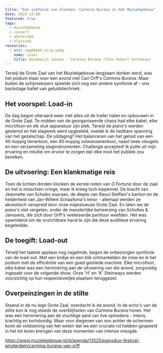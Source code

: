 ```yaml
---
title: "Een symfonie van klanken: Carmina Burana in het Muziekgebouw"
date: 2023-12-08
featured: true
tags:
  - muziekgebouw
  - concert
  - amsterdam
  - klassiek
resources:
  - src: img68449_orig.webp
    name: cover
    title: Boudewijn Jansen - Carmina Burana (foto Robert Verhoeve)
---
```


Terwijl de Grote Zaal van het Muziekgebouw langzaam donker werd, was het podium klaar voor een avond met Carl Orff's _Carmina Burana_. Maar buiten de schijnwerpers speelde zich nog een andere symfonie af - ons backstage ballet van geluidstechniek.
<!--more-->

## Het voorspel: Load-in

De dag begon uiteraard weer met alles uit de trailer halen en opbouwen in de Grote Zaal. Te midden van de georganiseerde chaos had elke kabel, elke microfoon en elk stuk apparatuur zijn plek. Terwijl de piano's werden gestemd en het slagwerk werd opgesteld, voelde ik de tastbare spanning van het gezelschap. De uitdaging? Het balanceren van het geluid van een 40-koppig tienerkoor, een 40-koppig volwassenenkoor, naast twee vleugels en een verzameling slaginstrumenten. Challenge accepted! Ik putte uit mijn ervaring en intuïtie om ervoor te zorgen dat elke noot het publiek zou bereiken.

## De uitvoering: Een klankmatige reis

Toen de lichten dimden klonken de eerste noten van _O Fortuna_ door de zaal en het is misschien cringe, maar ik kreeg toch kippenvel. De kracht van Jeannette van Schaiks sopraan, de diepte van Raoul Steffani's bariton en de helderheid van Jan-Willem Schaafsma's tenor - allemaal werden ze akoestisch verspreid door onze majestueuze Grote Zaal. En laten we de piano's niet vergeten, onder de meesterlijke beheersing van Scholtes & Janssens, die zich door Orff's veeleisende partituur weefden. Het was opwindend om de onzichtbare hand te zijn die deze auditieve ervaring begeleidde.

## De toegift: Load-out

Terwijl het laatste applaus nog nagalmde, begon de onbezongen symfonie van de load-out. Met een knikje en een blik ontmantelden de crew en ik het podium met de efficiëntie van een goed geoliede machine. Elke microfoon, elke kabel was een herinnering aan de uitvoering van die avond, zorgvuldig ingepakt voor de volgende show. Onze 'H' en 'K' Steinways werden voorzichtig op hun respectievelijke plaatsen teruggezet.

## Overpeinzingen in de stilte

Staand in de nu lege Grote Zaal, overdacht ik de avond. In de echo's van de stilte kon ik nog steeds de overblijfselen van _Carmina Burana_ horen. Het was een herinnering aan de vluchtige aard van live optredens - intens, krachtig en kortstondig. Maar voor diegenen van ons achter de schermen komt de voldoening van het weten dat we een cruciale rol hebben gespeeld in het tot leven brengen van deze momenten van intense vreugde.

<https://www.muziekgebouw.nl/nl/agenda/13525/pianoduo-festival-amsterdam/carmina-burana-van-orff>